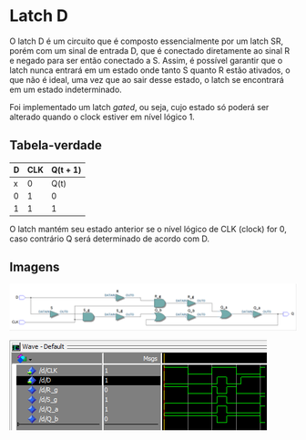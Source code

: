 Latch D
=======

O latch D é um circuito que é composto essencialmente por um latch SR, porém
com um sinal de entrada D, que é conectado diretamente ao sinal R e negado 
para ser então conectado a S. Assim, é possível garantir que o latch nunca 
entrará em um estado onde tanto S quanto R estão ativados, o que não é ideal,
uma vez que ao sair desse estado, o latch se encontrará em um estado indeterminado.

Foi implementado um latch *gated*, ou seja, cujo estado só poderá ser alterado
quando o clock estiver em nível lógico 1.

## Tabela-verdade

 D | CLK | Q(t + 1)
---|-----|---------
 x |  0  | Q(t)
 0 |  1  | 0
 1 |  1  | 1
 
O latch mantém seu estado anterior se o nível lógico de CLK (clock) for 0, 
caso contrário Q será determinado de acordo com D.

## Imagens

![Netlist de um latch D](assets/netlist.png)

![Simulação com visualização de forma de onda](assets/sim.png)